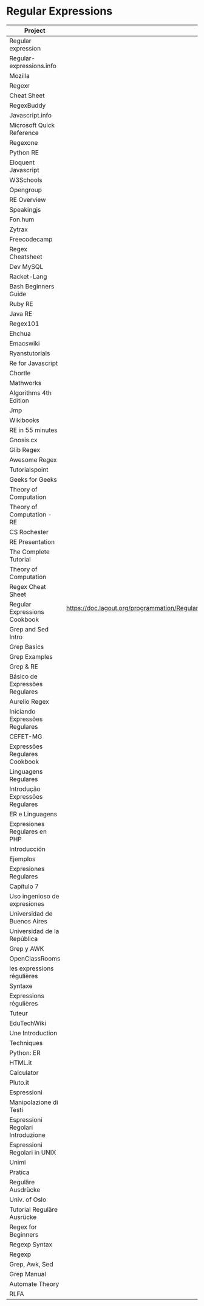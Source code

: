 # Regular Expressions

| Project                           | URL                                                                                                                                                                                                                              | Language  |
|-----------------------------------|:----------------------------------------------------------------------------------------------------------------------------------------------------------------------------------------------------------------------------------:|-----------|
| Regular expression                | https://en.wikipedia.org/wiki/Regular_expression                                                                                                                                                                                 | EN        |
| Regular-expressions.info          | https://www.regular-expressions.info/                                                                                                                                                                                            | EN        |
| Mozilla                           | https://developer.mozilla.org/en-US/docs/Web/JavaScript/Guide/Regular_Expressions                                                                                                                                                | EN        |
| Regexr                            | https://regexr.com/                                                                                                                                                                                                              | EN        |
| Cheat Sheet                       | https://medium.com/factory-mind/regex-tutorial-a-simple-cheatsheet-by-examples-649dc1c3f285                                                                                                                                      | EN        |
| RegexBuddy                        | https://www.regexbuddy.com/regex.html                                                                                                                                                                                            | EN        |
| Javascript.info                   | https://javascript.info/regular-expressions                                                                                                                                                                                      | EN        |
| Microsoft Quick Reference         | https://docs.microsoft.com/en-us/dotnet/standard/base-types/regular-expression-language-quick-reference                                                                                                                          | EN        |
| Regexone                          | https://regexone.com/                                                                                                                                                                                                            | EN        |
| Python RE                         | https://docs.python.org/3/library/re.html                                                                                                                                                                                        | EN        |
| Eloquent Javascript               | https://eloquentjavascript.net/09_regexp.html                                                                                                                                                                                    | EN        |
| W3Schools                         | https://www.w3schools.com/jsref/jsref_obj_regexp.asp                                                                                                                                                                             | EN        |
| Opengroup                         | https://pubs.opengroup.org/onlinepubs/9699919799/basedefs/V1_chap09.html                                                                                                                                                         | EN        |
| RE Overview                       | https://www.gnu.org/software/sed/manual/html_node/Regular-Expressions.html                                                                                                                                                       | EN        |
| Speakingjs                        | http://speakingjs.com/es5/ch19.html                                                                                                                                                                                              | EN        |
| Fon.hum                           | http://www.fon.hum.uva.nl/praat/manual/Regular_expressions.html                                                                                                                                                                  | EN        |
| Zytrax                            | http://www.zytrax.com/tech/web/regex.htm                                                                                                                                                                                         | EN        |
| Freecodecamp                      | https://learn.freecodecamp.org/javascript-algorithms-and-data-structures/regular-expressions/                                                                                                                                    | EN        |
| Regex Cheatsheet                  | https://www.rstudio.com/wp-content/uploads/2016/09/RegExCheatsheet.pdf                                                                                                                                                           | EN        |
| Dev MySQL                         | https://dev.mysql.com/doc/refman/8.0/en/regexp.html                                                                                                                                                                              | EN        |
| Racket-Lang                       | https://docs.racket-lang.org/reference/regexp.html                                                                                                                                                                               | EN        |
| Bash Beginners Guide              | http://tldp.org/LDP/Bash-Beginners-Guide/html/sect_04_01.html                                                                                                                                                                    | EN        |
| Ruby RE                           | http://rubylearning.com/satishtalim/ruby_regular_expressions.html                                                                                                                                                                | EN        |
| Java RE                           | https://www.tutorialspoint.com/java/java_regular_expressions.htm                                                                                                                                                                 | EN        |
| Regex101                          | https://regex101.com/                                                                                                                                                                                                            | EN        |
| Ehchua                            | http://www.ntu.edu.sg/home/ehchua/programming/howto/regexe.html                                                                                                                                                                  | EN        |
| Emacswiki                         | https://www.emacswiki.org/emacs/RegularExpression                                                                                                                                                                                | EN        |
| Ryanstutorials                    | https://ryanstutorials.net/regular-expressions-tutorial/                                                                                                                                                                         | EN        |
| Re for Javascript                 | http://www.visibone.com/regular-expressions/                                                                                                                                                                                     | EN        |
| Chortle                           | https://chortle.ccsu.edu/FiniteAutomata/Section07/sect07_14.html                                                                                                                                                                 | EN        |
| Mathworks                         | https://www.mathworks.com/help/matlab/matlab_prog/regular-expressions.html                                                                                                                                                       | EN        |
| Algorithms 4th Edition            | https://algs4.cs.princeton.edu/lectures/54RegularExpressions.pdf                                                                                                                                                                 | EN        |
| Jmp                               | https://www.jmp.com/support/help/14/regular-expressions.shtml                                                                                                                                                                    | EN        |
| Wikibooks                         | https://en.wikibooks.org/wiki/Regular_Expressions                                                                                                                                                                                | EN        |
| RE in 55 minutes                  | https://qntm.org/files/re/re.html                                                                                                                                                                                                | EN        |
| Gnosis.cx                         | http://gnosis.cx/publish/programming/regular_expressions.html                                                                                                                                                                    | EN        |
| Glib Regex                        | https://www.geany.org/manual/gtk/glib/glib-regex-syntax.html                                                                                                                                                                     | EN        |
| Awesome Regex                     | https://github.com/aloisdg/awesome-regex                                                                                                                                                                                         | EN        |
| Tutorialspoint                    | https://www.tutorialspoint.com/automata_theory/regular_expressions.htm                                                                                                                                                           | EN        |
| Geeks for Geeks                   | https://www.geeksforgeeks.org/regular-expressions-regular-grammar-and-regular-languages/                                                                                                                                         | EN        |
| Theory of Computation             | https://www.cs.princeton.edu/courses/archive/spr05/cos126/lectures/18.pdf                                                                                                                                                        | EN        |
| Theory of Computation - RE        | http://www.cs.colorado.edu/~astr3586/courses/csci3434/lec04.pdf                                                                                                                                                                  | EN        |
| CS Rochester                      | https://www.cs.rochester.edu/~nelson/courses/csc_173/fa/re.html                                                                                                                                                                  | EN        |
| RE Presentation                   | http://www.cse.chalmers.se/~coquand/AUTOMATA/over5.pdf                                                                                                                                                                           | EN        |
| The Complete Tutorial             | https://www.princeton.edu/~mlovett/reference/Regular-Expressions.pdf                                                                                                                                                             | EN        |
| Theory of Computation             | https://courses.engr.illinois.edu/cs373/fa2010/Lectures/lect06.pdf                                                                                                                                                               | EN        |
| Regex Cheat Sheet                 | https://web.mit.edu/hackl/www/lab/turkshop/slides/regex-cheatsheet.pdf                                                                                                                                                           | EN        |
| Regular Expressions Cookbook      | https://doc.lagout.org/programmation/Regular%20Expressions/Regular%20Expressions%20Cookbook_%20Detailed%20Solutions%20in%20Eight%20Programming%20Languages%20%282nd%20ed.%29%20%5BGoyvaerts%20%26%20Levithan%202012-09-06%5D.pdf | EN        |
| Grep and Sed Intro                | https://cs.nyu.edu/~mohri/unix08/lect4.pdf                                                                                                                                                                                       | EN        |
| Grep Basics                       | https://opensourceforu.com/2012/06/beginners-guide-gnu-grep-basics/                                                                                                                                                              | EN        |
| Grep Examples                     | https://linuxtechlab.com/learning-grep-command-with-examples/                                                                                                                                                                    | EN        |
| Grep & RE                         | https://www.digitalocean.com/community/tutorials/using-grep-regular-expressions-to-search-for-text-patterns-in-linux                                                                                                             | EN        |
| Básico de Expressões Regulares    | https://tableless.com.br/o-basico-sobre-expressoes-regulares/                                                                                                                                                                    | português |
| Aurelio Regex                     | https://aurelio.net/regex/                                                                                                                                                                                                       | português |
| Iniciando Expressões Regulares    | https://www.devmedia.com.br/iniciando-expressoes-regulares/6557                                                                                                                                                                  | português |
| CEFET-MG                          | https://homepages.dcc.ufmg.br/~rimsa/documents/decom042/lessons/Aula10.pdf                                                                                                                                                       | português |
| Expressões Regulares Cookbook     | https://s3.novatec.com.br/capitulos/capitulo-9788575222799.pdf                                                                                                                                                                   | português |
| Linguagens Regulares              | http://www.dcc.fc.up.pt/~rvr/resources/MC/C3.pdf                                                                                                                                                                                 | português |
| Introdução Expressões Regulares   | http://professor.ufabc.edu.br/~jesus.mena/courses/regex/mini-curso-Expressoes-regulares.pdf                                                                                                                                      | português |
| ER e Linguagens                   | http://wiki.icmc.usp.br/images/1/16/ERLinguagens.pdf                                                                                                                                                                             | português |
| Expresiones Regulares en PHP      | https://diego.com.es/expresiones-regulares-en-php                                                                                                                                                                                | ES        |
| Introducción                      | http://geneura.ugr.es/~jmerelo/tutoriales/expresiones-regulares/                                                                                                                                                                 | ES        |
| Ejemplos                          | https://www.ibm.com/support/knowledgecenter/es/SSJMXE_9.1.0/com.ibm.rational.test.ft.doc/topics/RegExExamples.html                                                                                                               | ES        |
| Expresiones Regulares             | https://ccc.inaoep.mx/~emorales/Cursos/Automatas/ExpRegulares.pdf                                                                                                                                                                | ES        |
| Capítulo 7                        | http://www.ia.urjc.es/grupo/docencia/automatas_itis/apuntes/capitulo7.pdf                                                                                                                                                        | ES        |
| Uso ingenioso de expresiones      | http://quantil.co/wp-content/uploads/2017/08/regexadv.pdf                                                                                                                                                                        | ES        |
| Universidad de Buenos Aires       | http://materias.fi.uba.ar/7508/Practica-2013/ClaseU3.pdf                                                                                                                                                                         | ES        |
| Universidad de la República       | https://www.fing.edu.uy/inco/cursos/intropln/pres/2011%2004%20-%20Expresiones%20regulares%20y%20aut%C3%B3matas.pdf                                                                                                               | ES        |
| Grep y AWK                        | http://lml.ls.fi.upm.es/ep/1213/awk.pdf                                                                                                                                                                                          | ES        |
| OpenClassRooms                    | https://openclassrooms.com/fr/courses/918836-concevez-votre-site-web-avec-php-et-mysql/916990-les-expressions-regulieres-partie-1-2                                                                                              | FR        |
| les expressions régulières        | https://www.lucaswillems.com/fr/articles/25/tutoriel-pour-maitriser-les-expressions-regulieres                                                                                                                                   | FR        |
| Syntaxe                           | http://blog.paumard.org/cours/java-api/chap03-expression-regulieres-syntaxe.html                                                                                                                                                 | FR        |
| Expressions régulières            | http://gallium.inria.fr/~maranget/X/421/poly/regexp.html                                                                                                                                                                         | FR        |
| Tuteur                            | http://www.info.univ-angers.fr/~gh/tuteurs/tutregexp.php                                                                                                                                                                         | FR        |
| EduTechWiki                       | https://edutechwiki.unige.ch/fr/Expression_r%C3%A9guli%C3%A8re                                                                                                                                                                   | FR        |
| Une Introduction                  | https://www.eila.univ-paris-diderot.fr/_media/user/alexandra_volanschi/cours-il/regex.pdf                                                                                                                                        | FR        |
| Techniques                        | https://lipn.univ-paris13.fr/~cerin/SE/regexIUT.pdf                                                                                                                                                                              | FR        |
| Python: ER                        | https://www.lacl.fr/~pvanier/cours/2015-2016/python/cours3.pdf                                                                                                                                                                   | FR        |
| HTML.it                           | https://www.html.it/articoli/espressioni-regolari/                                                                                                                                                                               | IT        |
| Calculator                        | https://it.infobyip.com/regularexpressioncalculator.php                                                                                                                                                                          | IT        |
| Pluto.it                          | http://www.pluto.it/files/ildp/guide/abs/regexp.html                                                                                                                                                                             | IT        |
| Espressioni                       | http://wpage.unina.it/m.faella/Didattica/Labos/espressioni.pdf                                                                                                                                                                   | IT        |
| Manipolazione di Testi            | http://tritone.ing.unibs.it/soa/esercitazioni2004-05/Lez-EspressioniRegolari.PDF                                                                                                                                                 | IT        |
| Espressioni Regolari Introduzione | https://www.montellug.it/scambiodati/conferenze2011/regexp.pdf                                                                                                                                                                   | IT        |
| Espressioni Regolari in UNIX      | http://lonati.di.unimi.it/lfa_regex/lezione_12_maggio_2004.pdf                                                                                                                                                                   | IT        |
| Unimi                             | https://homes.di.unimi.it/ferrari/FondInfoSic2008_09/reg_exp_doppio.pdf                                                                                                                                                          | IT        |
| Pratica                           | http://www.dis.uniroma1.it/~fiii/materiale_ausiello/esercitazioneRE.pdf                                                                                                                                                          | IT        |
| Reguläre Ausdrücke                | https://www.luis.uni-hannover.de/fileadmin/buecher/leseproben/perl-kap10-lp.pdf                                                                                                                                                  | DE        |
| Univ. of Oslo                     | https://www.uio.no/studier/emner/matnat/ifi/INF3331/h14/lectures/16sept/regex.pdf                                                                                                                                                | EN        |
| Tutorial Reguläre Ausrücke        | https://www.pug.org/mediawiki/images/0/0a/Tutorial_Regulaere_Ausdruecke.pdf                                                                                                                                                      | DE        |
| Regex for Beginners               | https://tproger.ru/articles/regexp-for-beginners/                                                                                                                                                                                | RU        |
| Regexp Syntax                     | https://regexpstudio.com/ru/regexp_syntax.html                                                                                                                                                                                   | RU        |
| Regexp                            | http://mit.spbau.ru/files/regexp.pdf                                                                                                                                                                                             | RU        |
| Grep, Awk, Sed                    | https://www-users.york.ac.uk/~mijp1/teaching/2nd_year_Comp_Lab/guides/grep_awk_sed.pdf                                                                                                                                           | EN        |
| Grep Manual                       | https://www.gnu.org/software/grep/manual/grep.pdf                                                                                                                                                                                | EN        |
| Automate Theory                   | https://www7.in.tum.de/~esparza/autoskript.pdf                                                                                                                                                                                   | EN        |
| RLFA                              | https://www.cl.cam.ac.uk/teaching/1011/RLFA/LectureNotes.pdf                                                                                                                                                                     | EN        |
